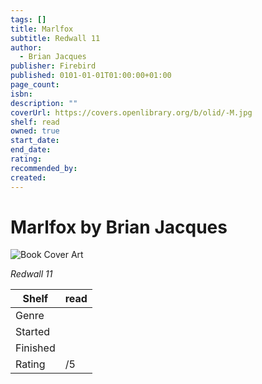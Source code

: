```yaml
---
tags: []
title: Marlfox
subtitle: Redwall 11
author:
  - Brian Jacques
publisher: Firebird
published: 0101-01-01T01:00:00+01:00
page_count:
isbn:
description: ""
coverUrl: https://covers.openlibrary.org/b/olid/-M.jpg
shelf: read
owned: true
start_date:
end_date:
rating:
recommended_by:
created:
---
```


# Marlfox by Brian Jacques

![Book Cover Art](https://covers.openlibrary.org/b/olid/-M.jpg)

_Redwall 11_

| Shelf | read |
| --- | --- |
| Genre |  |
| Started |  |
| Finished |  |
| Rating | /5 |

